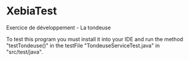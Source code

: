# XebiaTest
Exercice de développement - La tondeuse

To test this program you must install it into your IDE and run the method "testTondeuse()" in the 
testFile "TondeuseServiceTest.java" in "src/test/java".
